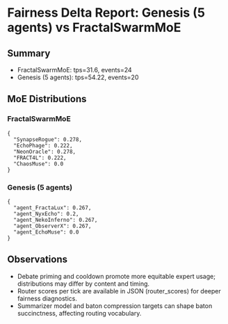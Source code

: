 # Fairness Delta Report: Genesis (5 agents) vs FractalSwarmMoE

## Summary
- FractalSwarmMoE: tps=31.6, events=24
- Genesis (5 agents): tps=54.22, events=20

## MoE Distributions
### FractalSwarmMoE
```
{
  "SynapseRogue": 0.278,
  "EchoPhage": 0.222,
  "NeonOracle": 0.278,
  "FRACT4L": 0.222,
  "ChaosMuse": 0.0
}
```
### Genesis (5 agents)
```
{
  "agent_FractaLux": 0.267,
  "agent_NyxEcho": 0.2,
  "agent_NekoInferno": 0.267,
  "agent_ObserverX": 0.267,
  "agent_EchoMuse": 0.0
}
```

## Observations
- Debate priming and cooldown promote more equitable expert usage; distributions may differ by content and timing.
- Router scores per tick are available in JSON (router_scores) for deeper fairness diagnostics.
- Summarizer model and baton compression targets can shape baton succinctness, affecting routing vocabulary.